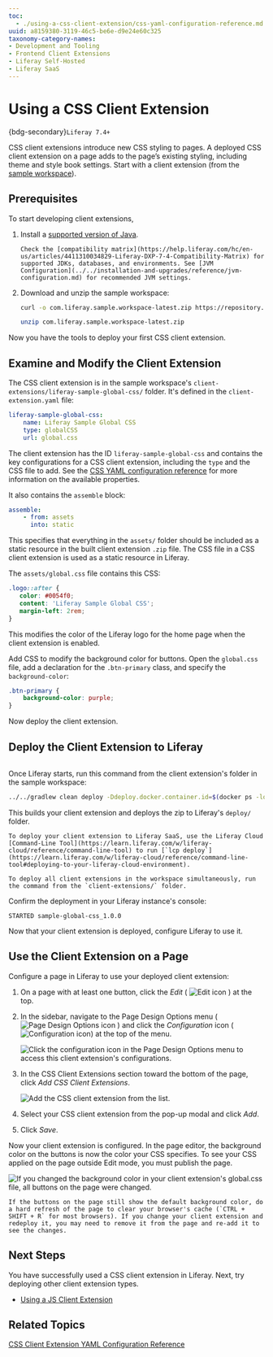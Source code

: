```yaml
---
toc: 
  - ./using-a-css-client-extension/css-yaml-configuration-reference.md
uuid: a8159380-3119-46c5-be6e-d9e24e60c325
taxonomy-category-names:
- Development and Tooling
- Frontend Client Extensions
- Liferay Self-Hosted
- Liferay SaaS
---
```

# Using a CSS Client Extension

{bdg-secondary}`Liferay 7.4+`

CSS client extensions introduce new CSS styling to pages. A deployed CSS client extension on a page adds to the page’s existing styling, including theme and style book settings. Start with a client extension (from the [sample workspace](https://github.com/liferay/liferay-portal/tree/master/workspaces/liferay-sample-workspace)).

## Prerequisites

To start developing client extensions,

1. Install a [supported version of Java](https://help.liferay.com/hc/en-us/articles/4411310034829-Liferay-DXP-Quarterly-Releases-Compatibility-Matrix).

   ```{note}
   Check the [compatibility matrix](https://help.liferay.com/hc/en-us/articles/4411310034829-Liferay-DXP-7-4-Compatibility-Matrix) for supported JDKs, databases, and environments. See [JVM Configuration](../../installation-and-upgrades/reference/jvm-configuration.md) for recommended JVM settings.
   ```

1. Download and unzip the sample workspace:

   ```bash
   curl -o com.liferay.sample.workspace-latest.zip https://repository.liferay.com/nexus/service/local/artifact/maven/content\?r\=liferay-public-releases\&g\=com.liferay.workspace\&a\=com.liferay.sample.workspace\&\v\=LATEST\&p\=zip
   ```

   ```bash
   unzip com.liferay.sample.workspace-latest.zip
   ```

Now you have the tools to deploy your first CSS client extension.

## Examine and Modify the Client Extension

The CSS client extension is in the sample workspace's `client-extensions/liferay-sample-global-css/` folder. It's defined in the `client-extension.yaml` file:

```yaml
liferay-sample-global-css:
    name: Liferay Sample Global CSS
    type: globalCSS
    url: global.css
```

The client extension has the ID `liferay-sample-global-css` and contains the key configurations for a CSS client extension, including the `type` and the CSS file to add. See the [CSS YAML configuration reference](./using-a-css-client-extension/css-yaml-configuration-reference.md) for more information on the available properties.

It also contains the `assemble` block:

```yaml
assemble:
    - from: assets
      into: static
```

This specifies that everything in the `assets/` folder should be included as a static resource in the built client extension `.zip` file. The CSS file in a CSS client extension is used as a static resource in Liferay.

The `assets/global.css` file contains this CSS:

```css
.logo::after {
   color: #0054f0;
   content: 'Liferay Sample Global CSS';
   margin-left: 2rem;
}
```

This modifies the color of the Liferay logo for the home page when the client extension is enabled.

Add CSS to modify the background color for buttons. Open the `global.css` file, add a declaration for the `.btn-primary` class, and specify the `background-color`:

```css
.btn-primary {
    background-color: purple;
}
```

Now deploy the client extension.

## Deploy the Client Extension to Liferay

```{include} /_snippets/run-liferay-portal.md
```

Once Liferay starts, run this command from the client extension's folder in the sample workspace:

```bash
../../gradlew clean deploy -Ddeploy.docker.container.id=$(docker ps -lq)
```

This builds your client extension and deploys the zip to Liferay's `deploy/` folder.

```{note}
To deploy your client extension to Liferay SaaS, use the Liferay Cloud [Command-Line Tool](https://learn.liferay.com/w/liferay-cloud/reference/command-line-tool) to run [`lcp deploy`](https://learn.liferay.com/w/liferay-cloud/reference/command-line-tool#deploying-to-your-liferay-cloud-environment).
```

```{tip}
To deploy all client extensions in the workspace simultaneously, run the command from the `client-extensions/` folder.
```

Confirm the deployment in your Liferay instance's console:

```
STARTED sample-global-css_1.0.0
```

Now that your client extension is deployed, configure Liferay to use it.

## Use the Client Extension on a Page

Configure a page in Liferay to use your deployed client extension:

1. On a page with at least one button, click the *Edit* ( ![Edit icon](../../images/icon-edit-pencil.png) ) at the top.

1. In the sidebar, navigate to the Page Design Options menu ( ![Page Design Options icon](../../images/icon-format.png) ) and click the *Configuration* icon (![Configuration icon](../../images/icon-cog3.png)) at the top of the menu.

   ![Click the configuration icon in the Page Design Options menu to access this client extension's configurations.](./using-a-css-client-extension/images/01.png)

1. In the CSS Client Extensions section toward the bottom of the page, click *Add CSS Client Extensions*.

   ![Add the CSS client extension from the list.](./using-a-css-client-extension/images/02.png)

1. Select your CSS client extension from the pop-up modal and click *Add*.

1. Click  *Save*.

Now your client extension is configured. In the page editor, the background color on the buttons is now the color your CSS specifies. To see your CSS applied on the page outside Edit mode, you must publish the page.

![If you changed the background color in your client extension's global.css file, all buttons on the page were changed.](./using-a-css-client-extension/images/03.png)

```{tip}
If the buttons on the page still show the default background color, do a hard refresh of the page to clear your browser's cache (`CTRL + SHIFT + R` for most browsers). If you change your client extension and redeploy it, you may need to remove it from the page and re-add it to see the changes.
```

## Next Steps

You have successfully used a CSS client extension in Liferay. Next, try deploying other client extension types.

* [Using a JS Client Extension](./using-a-javascript-client-extension.md)

## Related Topics

[CSS Client Extension YAML Configuration Reference](./using-a-css-client-extension/css-yaml-configuration-reference.md)
